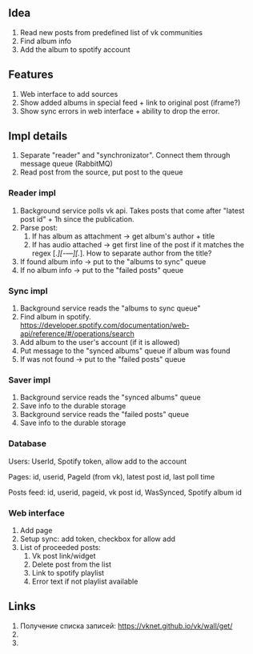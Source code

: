 ## Idea

1. Read new posts from predefined list of vk communities
2. Find album info 
3. Add the album to spotify account

## Features

1. Web interface to add sources 
2. Show added albums in special feed + link to original post (iframe?)
3. Show sync errors in web interface + ability to drop the error.

## Impl details 

1. Separate "reader" and "synchronizator". Connect them through message queue (RabbitMQ)
2. Read post from the source, put post to the queue

### Reader impl 

1. Background service polls vk api. Takes posts that come after "latest post id" + 1h since the publication.
2. Parse post:
   1. If has album as attachment -> get album's author + title
   2. If has audio attached -> get first line of the post if it matches the regex [.*][-—][.*]. How to separate author from the title?  
3. If found album info -> put to the "albums to sync" queue
4. If no album info -> put to the "failed posts" queue

### Sync impl

1. Background service reads the "albums to sync queue" 
2. Find album in spotify. https://developer.spotify.com/documentation/web-api/reference/#/operations/search
3. Add album to the user's account (if it is allowed)
4. Put message to the "synced albums" queue if album was found
5. If was not found -> put to the "failed posts" queue

### Saver impl 

1. Background service reads the "synced albums" queue
2. Save info to the durable storage
3. Background service reads the "failed posts" queue
4. Save info to the durable storage

### Database 

Users:
UserId, Spotify token, allow add to the account 

Pages:
id, userid, PageId (from vk), latest post id, last poll time

Posts feed:
id, userid, pageid, vk post id, WasSynced, Spotify album id

### Web interface

1. Add page
2. Setup sync: add token, checkbox for allow add
3. List of proceeded posts:
   1. Vk post link/widget
   2. Delete post from the list
   3. Link to spotify playlist
   4. Error text if not playlist available

## Links

1. Получение списка записей: https://vknet.github.io/vk/wall/get/
2. 
3.  